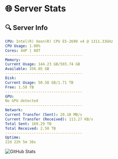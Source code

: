 # 🌐 Server Stats
## 🔍 Server Info
```yaml
CPU: Intel(R) Xeon(R) CPU E5-2699 v4 @ 1311.33GHz
CPU Usage: 1.00%
Cores: 44P | 88T
-----------------------------------
Memory:
Current Usage: 144.23 GB/503.74 GB
Available: 356.05 GB
-----------------------------------
Disk:
Current Usage: 50.58 GB/1.71 TB
Free: 1.58 TB
-----------------------------------
GPU:
No GPU detected
-----------------------------------
Network:
Current Transfer (Sent): 20.10 MB/s
Current Transfer (Received): 113.27 KB/s
Total Sent: 169.29 TB
Total Received: 2.50 TB
-----------------------------------
Uptime:
22d 22h 5m 36s
```
![GitHub Stats](https://img.shields.io/badge/Updated-2025-03-02_20:48:54-blue)